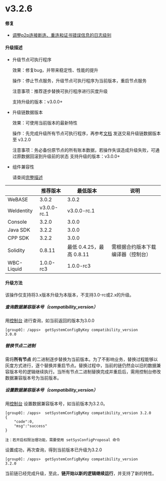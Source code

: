 # v3.2.6

#### 修复

* [调整p2p连接断连、重连和证书错误信息的日志级别](https://github.com/FISCO-BCOS/FISCO-BCOS/pull/4169)

#### 升级描述

* 升级节点可执行程序

  效果：修复bug，并带来稳定性、性能的提升

  操作：停止节点服务，升级节点可执行程序为当前版本，重启节点服务

  注意事项：推荐逐步替换可执行程序进行灰度升级

  支持升级的版本：v3.0.0+

* 升级链数据版本

  效果：可使用当前版本的最新特性

  操作：先完成升级所有节点可执行程序，再参考[文档](https://fisco-bcos-doc.readthedocs.io/zh_CN/latest/docs/introduction/change_log/3_2_1.html#id5)
  发送交易升级链数据版本至 v3.2.0

  注意事项：务必备份原节点的所有账本数据，若操作失误造成升级失败，可通过原数据回滚到升级前的状态
  支持升级的版本：v3.0.0+

* 组件兼容性

  请查阅[完整描述](https://fisco-bcos-documentation.readthedocs.io/zh_CN/latest/docs/compatibility.html)

|            | 推荐版本        | 最低版本                | 说明                |
|------------|-------------|---------------------|-------------------|
| WeBASE     | 3.0.2       | 3.0.2               |                   |
| WeIdentity | v3.0.0-rc.1 | v3.0.0-rc.1         |                   |
| Console    | 3.2.0       | 3.0.0               |                   |
| Java SDK   | 3.2.2       | 3.0.0               |                   |
| CPP SDK    | 3.2.2       | 3.0.0               |                   |
| Solidity   | 0.8.11      | 最低 0.4.25，最高 0.8.11 | 需根据合约版本下载编译器（控制台） |
| WBC-Liquid | 1.0.0-rc3   | 1.0.0-rc3           |                   |

#### 升级方法

该操作仅支持将3.x版本升级为本版本，不支持3.0-rc或2.x的升级。

##### 查询数据兼容版本号（compatibility_version）

用[控制台](https://fisco-bcos-doc.readthedocs.io/zh_CN/latest/docs/operation_and_maintenance/console/console_commands.html#getsystemconfigbykey)
进行查询，如当前返回的版本为3.0.0

``` 
[group0]: /apps>  getSystemConfigByKey compatibility_version
3.0.0
```

##### 替换节点二进制

需将**所有节点**
的二进制逐步替换为当前版本。为了不影响业务，替换过程能够以灰度方式进行，逐个替换并重启节点。替换过程中，当前的链仍然会以旧的数据兼容版本号的逻辑继续执行。当所有节点二进制替换完成并重启后，需用控制台修改数据兼容版本号为当前版本。

##### 设置数据兼容版本号（compatibility_version）

用[控制台](https://fisco-bcos-doc.readthedocs.io/zh_CN/latest/docs/operation_and_maintenance/console/console_commands.html#setsystemconfigbykey)
设置数据兼容版本号，如当前版本为3.2.0。

```
[group0]: /apps>  setSystemConfigByKey compatibility_version 3.2.0
{
    "code":0,
    "msg":"success"
}

注：若开启权限治理功能，需要使用 setSysConfigProposal 命令
```

设置成功，再次查询，得到当前版本已升级为3.2.0

``` 
[group0]: /apps>  getSystemConfigByKey compatibility_version
3.2.0
```

当前链已经完成升级，至此，**链开始以新的逻辑继续运行**，并支持了新的特性。